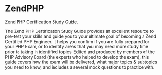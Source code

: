 # ZendPHP
Zend PHP Certification Study Guide.

The Zend PHP Certification Study Guide provides an excellent resource to pre-test your skills and guide you to your ultimate goal of becoming a Zend Certified PHP Engineer. 
It helps you confirm if you are fully prepared for your PHP Exam, or to identify areas that you may need more study time prior to taking in identified topics. 
Edited and produced by members of the PHP Advisory Board (the experts who helped to develop the exam), this guide covers how the exam will be delivered, what major topics & subtopics you need to know, and includes a several mock questions to practice with.
